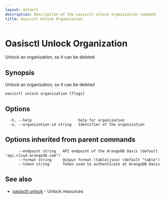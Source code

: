 ```yaml
---
layout: default
description: Description of the oasisctl unlock organization command
title: Oasisctl Unlock Organization
---
```

# Oasisctl Unlock Organization

Unlock an organization, so it can be deleted

## Synopsis

Unlock an organization, so it can be deleted

```
oasisctl unlock organization [flags]
```

## Options

```
  -h, --help                     help for organization
  -o, --organization-id string   Identifier of the organization
```

## Options inherited from parent commands

```
      --endpoint string   API endpoint of the ArangoDB Oasis (default "api.cloud.arangodb.com")
      --format string     Output format (table|json) (default "table")
      --token string      Token used to authenticate at ArangoDB Oasis
```

## See also

* [oasisctl unlock](oasisctl-unlock.html)	 - Unlock resources


